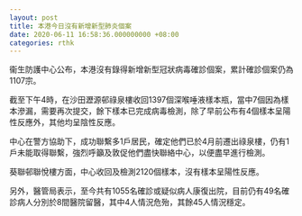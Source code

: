```yaml
---
layout: post
title: 本港今日沒有新增新型肺炎個案
date: 2020-06-11 16:58:36.000000000 +08:00
categories: rthk
---
```


衞生防護中心公布，本港沒有錄得新增新型冠狀病毒確診個案，累計確診個案仍為1107宗。

截至下午4時，在沙田瀝源邨祿泉樓收回1397個深喉唾液樣本瓶，當中7個因為樣本滲漏，需要再次提交，餘下樣本已完成病毒檢測，除了早前公布有4個樣本呈陽性反應外，其他均呈陰性反應。

中心在警方協助下，成功聯繫多1戶居民，確定他們已於4月前遷出祿泉樓，仍有1戶未能取得聯繫，強烈呼籲及敦促他們盡快聯絡中心，以便盡早進行檢測。

葵聯邨聯悅樓方面，中心收回及檢測2120個樣本，沒有樣本呈陽性反應。　

另外，醫管局表示，至今共有1055名確診或疑似病人康復出院，目前仍有49名確診病人分別於8間醫院留醫，其中4人情況危殆，其餘45人情況穩定。
